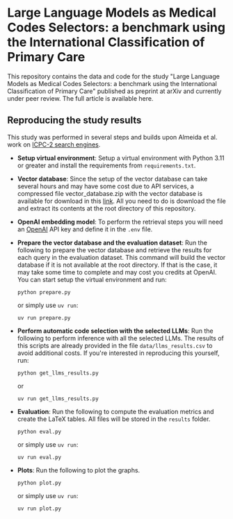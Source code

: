 # Large Language Models as Medical Codes Selectors: a benchmark using the International Classification of Primary Care

This repository contains the data and code for the study "Large Language Models as Medical Codes Selectors: a benchmark using the International Classification of Primary Care" published as preprint at arXiv and currently under peer review. The full article is available here.

## Reproducing the study results

This study was performed in several steps and builds upon Almeida et al. work on [ICPC-2 search engines](https://jmai.amegroups.org/article/view/9766/html).

- **Setup virtual environment**:
Setup a virtual environment with Python 3.11 or greater and install the requirements from `requirements.txt`.

- **Vector database**:
Since the setup of the vector database can take several hours and may have some cost due to API services, a compressed file vector_database.zip with the vector database is available for download in this [link](https://drive.google.com/file/d/1vwnhH56KZssGCp2MVV0m0iTEQ2gYTHuy/view?usp=sharing). All you need to do is download the file and extract its contents at the root directory of this repository.

- **OpenAI embedding model**: 
To perform the retrieval steps you will need an [OpenAI](https://platform.openai.com/) API key and define it in the `.env` file. 

- **Prepare the vector database and the evaluation dataset**: 
Run the following to prepare the vector database and retrieve the results for each query in the evaluation dataset. This command will build the vector database if it is not available at the root directory. If that is the case, it may take some time to complete and may cost you credits at OpenAI.
    You can start setup the virtual environment and run:
    ```
    python prepare.py
    ```
    or simply use `uv run`:
    ```
    uv run prepare.py
    ```

- **Perform automatic code selection with the selected LLMs**:
Run the following to perform inference with all the selected LLMs. The results of this scripts are already provided in the file `data/llms_results.csv` to avoid additional costs. If you're interested in reproducing this yourself, run:
    ```
    python get_llms_results.py
    ```
    or
    ```
    uv run get_llms_results.py
    ```

- **Evaluation**:
Run the following to compute the evaluation metrics and create the LaTeX tables. All files will be stored in the `results` folder.
    ```
    python eval.py
    ```
    or simply use `uv run`:
    ```
    uv run eval.py
    ```

- **Plots**:
Run the following to plot the graphs. 
    ```
    python plot.py
    ```
    or simply use `uv run`:
    ```
    uv run plot.py
    ```